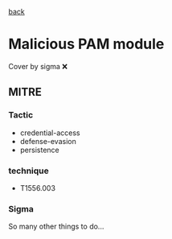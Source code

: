 [back](../index.md)
# Malicious PAM module
Cover by sigma :x: 

## MITRE
### Tactic
  - credential-access
  - defense-evasion
  - persistence

### technique
  - T1556.003

### Sigma

 So many other things to do...